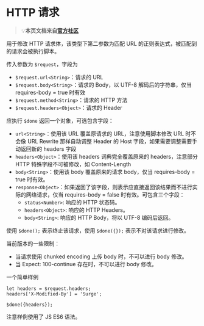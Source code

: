# HTTP 请求

> 💡**本页文档来自**[**官方社区**](https://community.nssurge.com/d/33-scripting)

用于修改 HTTP 请求体，该类型下第二参数为匹配 URL 的正则表达式，被匹配到的请求会被执行脚本。

传入参数为 `$request`，字段为

* `$request.url<String>`：请求的 URL
* `$request.body<String>`：请求的 Body，以 UTF-8 解码后的字符串，仅当 requires-body = true 时有效
* `$request.method<String>`：请求的 HTTP 方法
* `$request.headers<Object>`：请求的 Header

应执行 `$done` 返回一个对象，可选包含字段：

* `url<String>`：使用该 URL 覆盖原请求的 URL，注意使用脚本修改 URL 时不会像 URL Rewrite 那样自动调整 Header 的 Host 字段，如果需要调整需要手动返回新的 headers 字段
* `headers<Object>`：使用该 headers 词典完全覆盖原来的 headers，注意部分 HTTP 特殊字段不可被修改，如 Content-Length
* `body<String>`：使用该 body 覆盖原来的请求 body，仅当 requires-body = true 时有效。
* `response<Object>`：如果返回了该字段，则表示应直接返回该结果而不进行实际的网络请求，仅当 requires-body = false 时有效。可包含三个字段：
  * `status<Number>`: 响应的 HTTP 状态码。
  * `headers<Object>`: 响应的 HTTP Headers。
  * `body<String>`: 响应的 HTTP Body，将以 UTF-8 编码后返回。

使用 `$done();` 表示终止该请求，使用 `$done({});` 表示不对该请求进行修改。

当前版本的一些限制：

* 当请求使用 chunked encoding 上传 body 时，不可以进行 body 修改。
* 当 Expect: 100-continue 存在时，不可以进行 body 修改。

一个简单样例

    let headers = $request.headers;
    headers['X-Modified-By'] = 'Surge';

    $done({headers});

注意样例使用了 JS ES6 语法。

